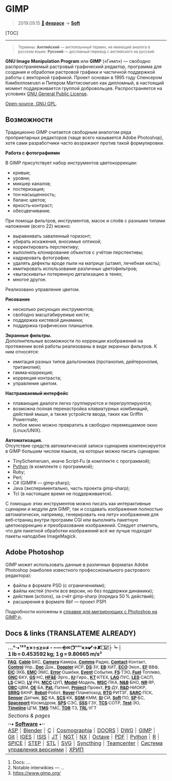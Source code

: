 # GIMP
> 2019.09.15 **[🚀](../index/index.md) [despace](index.md)** → **[Soft](soft.md)**

[TOC]

---

> <small>*Термины:* **Английский** — англоязычный термин, не имеющий аналога в русском языке. **Русский** — дословный перевод с английского на русский.</small>

**GNU Image Manipulation Program** или **GIMP** («Гимп») — свободно распространяемый растровый графический редактор, программа для создания и обработки растровой графики и частичной поддержкой работы с векторной графикой. Проект основан в 1995 году Спенсером Кимбелломruen и Питером Маттисомruen как дипломный, в настоящий момент поддерживается группой добровольцев. Распространяется на условиях [GNU General Public License](soft.md).

[Open-source, GNU GPL](soft.md).



## Возможности
Традиционно GIMP считается свободным аналогом ряда проприетарных редакторов (чаще всего называется Adobe Photoshop), хотя сами разработчики часто возражают против такой формулировки.

**Работа с фотографиями**

В GIMP присутствует набор инструментов цветокоррекции:

   - кривые;
   - уровни;
   - микшер каналов;
   - постеризация;
   - тон‑насыщенность;
   - баланс цветов;
   - яркость‑контраст;
   - обесцвечивание.

При помощи фильтров, инструментов, масок и слоёв с разными типами наложения (всего 22) можно:

   - выравнивать заваленный горизонт;
   - убирать искажения, вносимые оптикой;
   - корректировать перспективу;
   - выполнять клонирование объектов с учётом перспективы;
   - кадрировать фотографии;
   - удалять дефекты вроде пыли на матрице (штамп, лечебная кисть);
   - имитировать использование различных цветофильтров;
   - «вытаскивать» потерянную детализацию в тенях;
   - многое другое.

Реализовано управление цветом.

**Рисование**

   - несколько рисующих инструментов;
   - свободно масштабируемые кисти;
   - поддержка кистевой динамики;
   - поддержка графических планшетов.

**Экранные фильтры.**  
Дополнительные возможности по коррекции изображений на протяжении всей работы реализованы в виде экранных фильтров. К ним относятся:

   - имитация разных типов дальтонизма (протанопия, дейтеронопия, тританопия);
   - гамма‑коррекция;
   - коррекция контраста;
   - управление цветом.

**Настраиваемый интерфейс**

   - плавающие диалоги легко группируются и перегруппируются;
   - возможна полная перенастройка клавиатурных комбинаций, действий мыши, а также устройств ввода, таких как Griffin Powermate;
   - любое меню можно превратить в свободно перемещаемое окно (Linux/UNIX).

**Автоматизация.**  
Отсутствие средств автоматической записи сценариев компенсируется в GIMP большим числом языков, на которых можно писать сценарии:

   - TinySchemeruen, иначе Script‑Fu (в комплекте с программой);
   - [Python](python.md) (в комплекте с программой);
   - Ruby;
   - Perl;
   - C# (GIMP# — gimp‑sharp);
   - Java (экспериментально, часть проекта gimp‑sharp);
   - Tcl (в настоящее время не поддерживается).

С помощью этих инструментов можно писать как интерактивные сценарии и модули для GIMP, так и создавать изображения полностью автоматически, например, генерировать «на лету» изображения для веб‑страниц внутри программ CGI или выполнять пакетную цветокоррекцию и преобразование изображений. Следует отметить, что для пакетной обработки изображений всё же лучше подходят пакеты наподобие ImageMagick.


## Adobe Photoshop
GIMP может использовать данные в различных форматах Adobe Photoshop (наиболее известного профессионального растрового редактора):

   - файлы в формате PSD (с ограничениями);
   - файлы кистей (почти все версии, но без поддержки динамики);
   - действия (actions), за счёт gimp‑sharp (порядка 50 % действий);
   - расширения в формате 8bf — проект PSPI

Подробности изложены в [справке для мигрирующих с Photoshop на GIMP ⎆](https://web.archive.org/web/20120524071802/http://wiki.linuxgraphics.ru/doku.php?id=quicktoots-migration-photoshop-to-gimp).



<p style="page-break-after:always"> </p>

## Docs & links (TRANSLATEME ALREADY)
|…°·•¹²³±×÷≤≥≈≠ ‑ −— ⎆✉ ❐“”’«»✔→✘☐☑├┕┆ 1 lb = 0.453592 kg; 1 g = 9.80665 m/s²|
|:--|
|<small>**[FAQ](faq.md)**, **[Cable](cable.md)**·БКС, **[Camera](cam.md)**·Камера, **[Comms](comms.md)**·Радио, **[Contact](contact.md)**·Контакт, **[Control](control.md)**·Упр., **[Doc](doc.md)**·Док., **[Doppler](doppler.md)**·ИСР, **[DS](ds.md)**·ЗУ, **[EB](eb.md)**·ХИТ, **[ECO](ecology.md)**·Экол., **[EF](ef.md)**·ВВФ, **[ElC](elc.md)**·ЭКБ, **[EMC](emc.md)**·ЭМС, **[Error](error.md)**·Ошибки, **[Event](event.md)**·События, **[FS](fs.md)**·ТЭО, **[Fuel](fuel.md)**·Топливо, **[GNC](gnc.md)**·БКУ, **[GS](scs.md)**·НС, **[HF&E](hfe.md)**·Эрго., **[IU](iu.md)**·Гиро., **[KT](kt.md)**·КТЕХ, **[LAG](lag.md)**·ПУC, **[LES](les.md)**·САСП, **[LS](ls.md)**·СЖО, **[LV](lv.md)**·РН, **[MCC](mcc.md)**·ЦУП, **[Model](model.md)**·Модель, **[MSC](sc.md)**·ПКА, **[N&B](nnb.md)**·БНО, **[NR](nr.md)**·ЯР, **[OBC](obc.md)**·ЦВМ, **[OE](oe.md)**·БА, **[Pat.](патент.md)**·Патент, **[Project](project.md)**·Проект, **[PS](ps.md)**·ДУ, **[R&D](rnd.md)**·НИОКР, **[SRRQ](srrq.md)**·БКНР, **[Robot](robotics.md)**·Робот, **[Rover](rover.md)**·Планетоход, **[RTG](rtg.md)**·РИТЭГ, **[SARC](sarc.md)**·ПСК, **[Sensor](sensor.md)**·Датчик, **[SC](sc.md)**·КА, **[SCS](scs.md)**·КК, **[SGM](sgm.md)**·КММ, **[SI](si.md)**·СИ, **[Soft](soft.md)**·ПО, **[SP](sp.md)**·БС, **[Spaceport](spaceport.md)**·Космодром, **[SPS](sps.md)**·СЭС, **[SSS](sss.md)**·ГЗУ, **[TCS](tcs.md)**·СОТР, **[Test](test.md)**·ЭО, **[Timeline](timeline.md)**·ЦГМ, **[TMS](tms.md)**·ТМС, **[TOR](tor.md)**·ТЗ, **[TRL](trl.md)**·УГТ</small>|
|*Sections & pages*|
|**··• [Software](soft.md) •··**<br> [ASP](asp.md) ┊ [Blender](blender.md) ┊ [C](c.md) ┊ [Cosmographia](cosmographia.md) ┊ [DOORS](doors.md) ┊ [DWG](cad_f.md) ┊ [GIMP](gimp.md) ┊ [Git](git.md) ┊ [IGES](cad_f.md) ┊ [ISIS](isis.md) ┊ [JT](cad_f.md) ┊ [NGT](neogeography_toolkit.md) ┊ [NX](nx.md) ┊ [Octave](gnu_octave.md) ┊ [PDF](pdf.md) ┊ [Python](python.md) ┊ [R](r.md) ┊ [SPICE](spice.md) ┊ [STEP](cad_f.md) ┊ [STL](systems_tool_kit.md) ┊ [SVG](cad_f.md) ┊ [Syncthing](syncthing.md) ┊ [Teamcenter](teamcenter.md) ┊ [Система управления версиями](vcs.md) ┊ [ХРИП](adra.md) |

   1. Docs: …
   1. Notable interwikies — …
   1. <https://www.gimp.org/>

